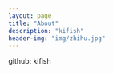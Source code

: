 ```yaml
---
layout: page
title: "About"
description: "kifish"
header-img: "img/zhihu.jpg"
---
```


github: kifish
